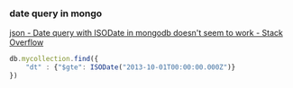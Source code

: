 ### date query in mongo 


[json - Date query with ISODate in mongodb doesn't seem to work - Stack Overflow](https://stackoverflow.com/questions/19819870/date-query-with-isodate-in-mongodb-doesnt-seem-to-work "json - Date query with ISODate in mongodb doesn't seem to work - Stack Overflow")


 

```js
db.mycollection.find({
    "dt" : {"$gte": ISODate("2013-10-01T00:00:00.000Z")}
})
```
